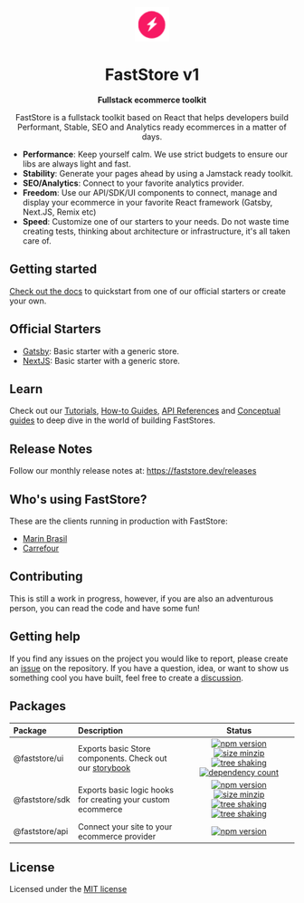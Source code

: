 <p align="center">
  <a href="https://faststore.dev">
    <img alt="Faststore" src="./packages/ui/static/logo.png" width="60" />
  </a>
</p>
<h1 align="center">
  FastStore v1
</h1>
<p align="center">
  <strong>
    Fullstack ecommerce toolkit
  </strong>
</p>
<p align="center">
  FastStore is a fullstack toolkit based on React that helps developers build Performant, Stable, SEO and Analytics ready ecommerces in a matter of days.
</p>

- <strong>Performance</strong>: Keep yourself calm. We use strict budgets to ensure our libs are always light and fast.
- <strong>Stability</strong>: Generate your pages ahead by using a Jamstack ready toolkit.
- <strong>SEO/Analytics</strong>: Connect to your favorite analytics provider.
- <strong>Freedom</strong>: Use our API/SDK/UI components to connect, manage and display your ecommerce in your favorite React framework 
(Gatsby, Next.JS, Remix etc)
- <strong>Speed</strong>: Customize one of our starters to your needs. Do not waste time creating tests, thinking about architecture or infrastructure, it's all taken care of.

## Getting started
[Check out the docs](https://faststore.dev/quickstart) to quickstart from one of our official starters or create your own.

## Official Starters
- [Gatsby](https://github.com/vtex-sites/gatsby.store): Basic starter with a generic store.
- [NextJS](https://github.com/vtex-sites/nextjs.store): Basic starter with a generic store.

## Learn
Check out our [Tutorials](https://faststore.dev/tutorials), [How-to Guides](https://faststore.dev/how-to-guides), [API References](https://faststore.dev/reference) and [Conceptual guides](https://faststore.dev/conceptual-guides) to deep dive in the world of building FastStores.

## Release Notes
Follow our monthly release notes at: https://faststore.dev/releases

## Who's using FastStore?

These are the clients running in production with FastStore:

- [Marin Brasil](https://www.marinbrasil.com.br/)
- [Carrefour](https://mercado.carrefour.com.br/)

## Contributing
This is still a work in progress, however, if you are also an adventurous person, you can read the code and have some fun!

## Getting help

If you find any issues on the project you would like to report, please create an [issue](https://github.com/vtex/faststore/issues) on the repository. If you have a question, idea, or want to show us something cool you have built, feel free to create a [discussion](https://github.com/vtex/faststore/discussions).

## Packages

| Package                      | Description                                                                         |                                                                  Status                                                                   |
| :--------------------------- | :---------------------------------------------------------------------------------- | :----------------------------------------------------------------------------------------------------------------------------------------: |
| @faststore/ui               | Exports basic Store components. Check out our [storybook](https://faststoreui.netlify.app/)                                                      |               [![npm version](https://badge.fury.io/js/%40faststore%2Fui.svg)](https://badge.fury.io/js/%40faststore%2Fui)  [![size minzip](https://badgen.net/bundlephobia/minzip/@faststore/ui)](https://bundlephobia.com/package/@faststore/ui) [![tree shaking](https://badgen.net/bundlephobia/tree-shaking/@faststore/ui)](https://bundlephobia.com/package/@faststore/ui) [![dependency count](https://badgen.net/bundlephobia/dependency-count/@faststore/ui)](https://bundlephobia.com/package/@faststore/ui)            |
| @faststore/sdk               | Exports basic logic hooks for creating your custom ecommerce                      |               [![npm version](https://badge.fury.io/js/%40faststore%2Fsdk.svg)](https://badge.fury.io/js/%40faststore%2Fsdk) [![size minzip](https://badgen.net/bundlephobia/minzip/@faststore/sdk)](https://bundlephobia.com/package/@faststore/sdk) [![tree shaking](https://badgen.net/bundlephobia/tree-shaking/@faststore/sdk)](https://bundlephobia.com/package/@faststore/sdk) [![tree shaking](https://badgen.net/bundlephobia/dependency-count/@faststore/sdk)](https://bundlephobia.com/package/@faststore/sdk)  
| @faststore/api               | Connect your site to your ecommerce provider                      |               [![npm version](https://badge.fury.io/js/%40faststore%2Fapi.svg)](https://bundlephobia.com/package/@faststore/api)     

## License
Licensed under the [MIT license](https://github.com/vtex/faststore/blob/master/LICENSE)
